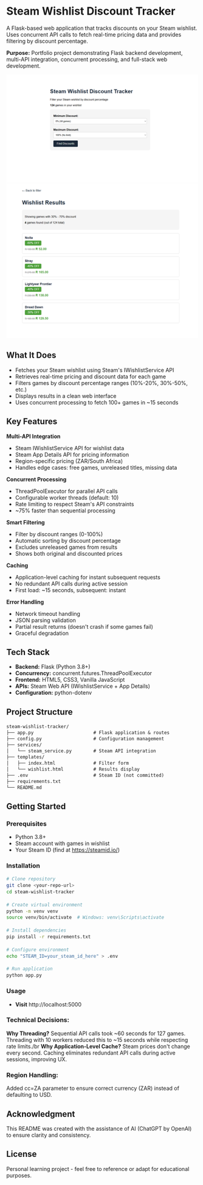 # Steam Wishlist Discount Tracker

A Flask-based web application that tracks discounts on your Steam wishlist. Uses concurrent API calls to fetch real-time pricing data and provides filtering by discount percentage.

**Purpose:** Portfolio project demonstrating Flask backend development, multi-API integration, concurrent processing, and full-stack web development.

![index.html](image.png)
![30% - 70% discount](image-1.png)

## What It Does

- Fetches your Steam wishlist using Steam's IWishlistService API
- Retrieves real-time pricing and discount data for each game
- Filters games by discount percentage ranges (10%-20%, 30%-50%, etc.)
- Displays results in a clean web interface
- Uses concurrent processing to fetch 100+ games in ~15 seconds

## Key Features

**Multi-API Integration**
- Steam IWishlistService API for wishlist data
- Steam App Details API for pricing information
- Region-specific pricing (ZAR/South Africa)
- Handles edge cases: free games, unreleased titles, missing data

**Concurrent Processing**
- ThreadPoolExecutor for parallel API calls
- Configurable worker threads (default: 10)
- Rate limiting to respect Steam's API constraints
- ~75% faster than sequential processing

**Smart Filtering**
- Filter by discount ranges (0-100%)
- Automatic sorting by discount percentage
- Excludes unreleased games from results
- Shows both original and discounted prices

**Caching**
- Application-level caching for instant subsequent requests
- No redundant API calls during active session
- First load: ~15 seconds, subsequent: instant

**Error Handling**
- Network timeout handling
- JSON parsing validation
- Partial result returns (doesn't crash if some games fail)
- Graceful degradation

## Tech Stack

- **Backend:** Flask (Python 3.8+)
- **Concurrency:** concurrent.futures.ThreadPoolExecutor
- **Frontend:** HTML5, CSS3, Vanilla JavaScript
- **APIs:** Steam Web API (IWishlistService + App Details)
- **Configuration:** python-dotenv

## Project Structure
```
steam-wishlist-tracker/
├── app.py                      # Flask application & routes
├── config.py                   # Configuration management
├── services/
│   └── steam_service.py        # Steam API integration
├── templates/
│   ├── index.html              # Filter form
│   └── wishlist.html           # Results display
├── .env                        # Steam ID (not committed)
├── requirements.txt
└── README.md
```

## Getting Started

### Prerequisites
- Python 3.8+
- Steam account with games in wishlist
- Your Steam ID (find at https://steamid.io/)

### Installation
```bash
# Clone repository
git clone <your-repo-url>
cd steam-wishlist-tracker

# Create virtual environment
python -m venv venv
source venv/bin/activate  # Windows: venv\Scripts\activate

# Install dependencies
pip install -r requirements.txt

# Configure environment
echo "STEAM_ID=your_steam_id_here" > .env

# Run application
python app.py
```

### Usage
- **Visit** http://localhost:5000


### Technical Decisions:

**Why Threading?**
Sequential API calls took ~60 seconds for 127 games. Threading with 10 workers reduced this to ~15 seconds while respecting rate limits./br
**Why Application-Level Cache?**
Steam prices don't change every second. Caching eliminates redundant API calls during active sessions, improving UX.

### Region Handling:
Added cc=ZA parameter to ensure correct currency (ZAR) instead of defaulting to USD.


## Acknowledgment

This README was created with the assistance of AI (ChatGPT by OpenAI) to ensure clarity and consistency.

## License

Personal learning project - feel free to reference or adapt for educational purposes.

